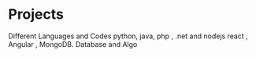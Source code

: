 # Projects
Different Languages and Codes 
python, java, php , .net and nodejs 
react , Angular , MongoDB. 
Database and Algo

